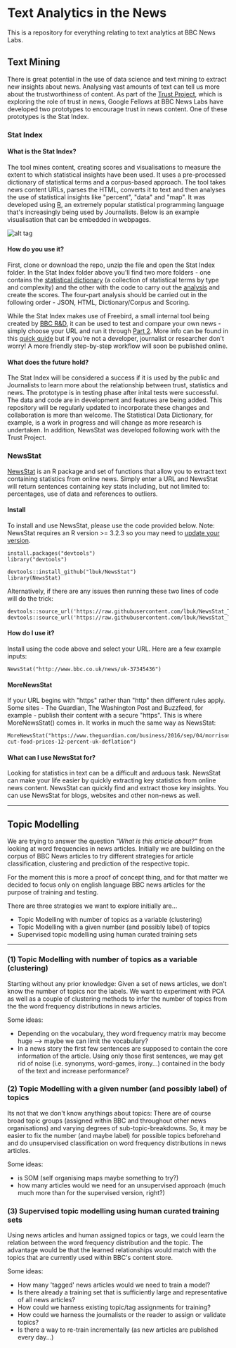 # Text Analytics in the News

This is a repository for everything relating to text analytics at BBC News Labs.

## Text Mining

There is great potential in the use of data science and text mining to extract new insights about news. Analysing vast amounts of text can tell us more about the trustworthiness of content. As part of the [Trust Project](http://thetrustproject.org/), which is exploring the role of trust in news, Google Fellows at BBC News Labs have developed two prototypes to encourage trust in news content. One of these prototypes is the Stat Index.

### Stat Index

#### What is the Stat Index?
The tool mines content, creating scores and visualisations to measure the extent to which statistical insights have been used. It uses a pre-processed dictionary of statistical terms and a corpus-based approach. The tool takes news content URLs, parses the HTML, converts it to text and then analyses the use of statistical insights like "percent", "data" and "map". It was developed using [R](https://www.r-project.org/), an extremely popular statistical programming language that's increasingly being used by Journalists. Below is an example visualisation that can be embedded in webpages.

![alt tag](https://studentdatalabs.files.wordpress.com/2016/08/statindex-scores1.jpg)

#### How do you use it?
First, clone or download the repo, unzip the file and open the Stat Index folder. In the Stat Index folder above you'll find two more folders - one contains the [statistical dictionary](https://github.com/BBC-News-Labs/Text_Analytics/tree/master/StatIndex/StatIndex-StatDictionary) (a collection of statistical terms by type and complexity) and the other with the code to carry out the [analysis](https://github.com/BBC-News-Labs/Text_Analytics/tree/master/StatIndex/StatIndex-Analysis) and create the scores. The four-part analysis should be carried out in the following order - JSON, HTML, Dictionary/Corpus and Scoring. 

While the Stat Index makes use of Freebird, a small internal tool being created by [BBC R&D](http://www.bbc.co.uk/rd), it can be used to test and compare your own news - simply choose your URL and run it through [Part 2](https://github.com/BBC-News-Labs/Text_Analytics/blob/master/StatIndex/StatIndex-Analysis/R%20Code%20-%20StatIndex%20-%20HTML.R). More info can be found in this [quick quide](https://github.com/BBC-News-Labs/Text_Analytics/blob/master/StatIndex/Guide.md) but if you're not a developer, journalist or researcher don't worry! A more friendly step-by-step workflow will soon be published online.

#### What does the future hold?
The Stat Index will be considered a success if it is used by the public and Journalists to learn more about the relationship between trust, statistics and news. The prototype is in testing phase after inital tests were successful.  The data and code are in development and features are being added. This repository will be regularly updated to incorporate these changes and collaboration is more than welcome. The Statistical Data Dictionary, for example, is a work in progress and will change as more research is undertaken. In addition, NewsStat was developed following work with the Trust Project.

### NewsStat
[NewsStat](https://github.com/lbuk/NewsStat) is an R package and set of functions that allow you to extract text containing statistics from online news. Simply enter a URL and NewsStat will return sentences containing key stats including, but not limited to: percentages, use of data and references to outliers.

#### Install
To install and use NewsStat, please use the code provided below. Note: NewsStat requires an R version >= 3.2.3 so you may need to [update your version](http://bioinfo.umassmed.edu/bootstrappers/bootstrappers-courses/courses/rCourse/Additional_Resources/Updating_R.html).
```
install.packages("devtools")
library("devtools")

devtools::install_github("lbuk/NewsStat")
library(NewsStat)
```
Alternatively, if there are any issues then running these two lines of code will do the trick:
```
devtools::source_url('https://raw.githubusercontent.com/lbuk/NewsStat_Test_Functions/master/R/NewsStat_function.R')
devtools::source_url('https://raw.githubusercontent.com/lbuk/NewsStat_Test_Functions/master/R/MoreNewsStat_function.R')
```
#### How do I use it?
Install using the code above and select your URL. Here are a few  example inputs:
```
NewsStat("http://www.bbc.co.uk/news/uk-37345436")
```
#### MoreNewsStat
If your URL begins with "https" rather than "http" then different rules apply. Some sites - The Guardian, The Washington Post and Buzzfeed, for example - publish their content with a secure "https". This is where MoreNewsStat() comes in. It works in much the same way as NewsStat:
```
MoreNewsStat("https://www.theguardian.com/business/2016/sep/04/morrisons-cut-food-prices-12-percent-uk-deflation")
```
#### What can I use NewsStat for?
Looking for statistics in text can be a difficult and arduous task. NewsStat can make your life easier by quickly extracting key statistics from online news content. NewsStat can quickly find and extract those key insights. You can use NewsStat for blogs, websites and other non-news as well.

---

## Topic Modelling

We are trying to answer the question *"What is this article about?"* from looking at word frequencies in news articles. Initially we are building on the corpus of BBC News articles to try different strategies for article classification, clustering and prediction of the respective topic.

For the moment this is more a proof of concept thing, and for that matter we decided to focus only on english language BBC news articles for the purpose of training and testing.

There are three strategies we want to explore initially are...

- Topic Modelling with number of topics as a variable (clustering)
- Topic Modelling with a given number (and possibly label) of topics
- Supervised topic modelling using human curated training sets

---

### (1) Topic Modelling with number of topics as a variable (clustering)

Starting without any prior knowledge: Given a set of news articles, we don't know the number of topics nor the labels. We want to experiment with PCA as well as a couple of clustering methods to infer the number of topics from the the word frequency distributions in news articles.

Some ideas:

- Depending on the vocabulary, they word frequency matrix may become huge --> maybe we can limit the vocabulary?
- In a news story the first few sentences are supposed to contain the core information of the article. Using only those first sentences, we may get rid of noise (i.e. synonyms, word-games, irony...) contained in the body of the text and increase performance?

### (2) Topic Modelling with a given number (and possibly label) of topics

Its not that we don't know anythings about topics: There are of course broad topic groups (assigned within BBC and throughout other news organisations) and varying degrees of sub-topic-breakdowns. So, it may be easier to fix the number (and maybe label) for possible topics beforehand and do unsupervised classification on word frequency distributions in news articles. 

Some ideas:

- is SOM (self organising maps maybe something to try?)
- how many articles would we need for an unsupervised approach (much much more than for the supervised version, right?)


### (3) Supervised topic modelling using human curated training sets

Using news articles and human assigned topics or tags, we could learn the relation between the word frequency distribution and the topic. The advantage would be that the learned relationships would match with the topics that are currently used within BBC's content store. 

Some ideas:

- How many 'tagged' news articles would we need to train a model?
- Is there already a training set that is sufficiently large and representative of all news articles?
- How could we harness existing topic/tag assignments for training?
- How could we harness the journalists or the reader to assign or validate topics?
- Is there a way to re-train incrementally (as new articles are published every day...)

